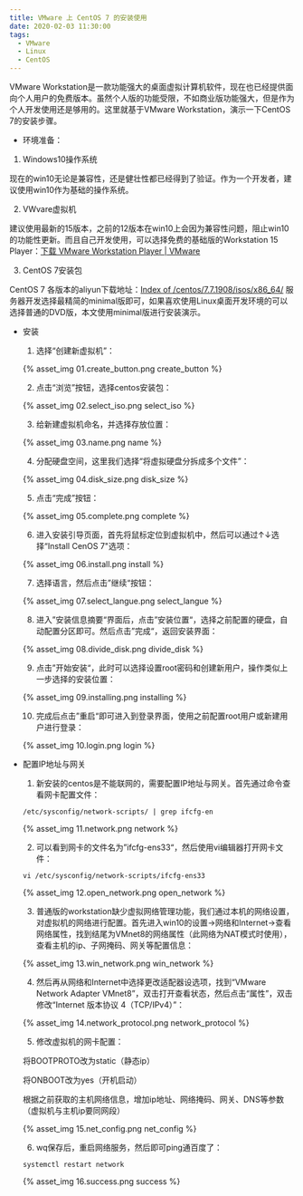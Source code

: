 ```yaml
---
title: VMware 上 CentOS 7 的安装使用
date: 2020-02-03 11:30:00
tags:
  - VMware
  - Linux
  - CentOS
---
```


VMware Workstation是一款功能强大的桌面虚拟计算机软件，现在也已经提供面向个人用户的免费版本。虽然个人版的功能受限，不如商业版功能强大，但是作为个人开发使用还是够用的。这里就基于VMware Workstation，演示一下CentOS 7的安装步骤。

<!-- more -->

- 环境准备：

1. Windows10操作系统

  现在的win10无论是兼容性，还是健壮性都已经得到了验证。作为一个开发者，建议使用win10作为基础的操作系统。

2. VWvare虚拟机

  建议使用最新的15版本，之前的12版本在win10上会因为兼容性问题，阻止win10的功能性更新。而且自己开发使用，可以选择免费的基础版的Workstation 15 Player：[下载 VMware Workstation Player | VMware](https://www.vmware.com/cn/products/workstation-player/workstation-player-evaluation.html)

3. CentOS 7安装包

  CentOS 7 各版本的aliyun下载地址：[Index of /centos/7.7.1908/isos/x86_64/](http://mirrors.aliyun.com/centos/7.7.1908/isos/x86_64/)
  服务器开发选择最精简的minimal版即可，如果喜欢使用Linux桌面开发环境的可以选择普通的DVD版，本文使用minimal版进行安装演示。

- 安装

  1. 选择“创建新虚拟机”：

    {% asset_img 01.create_button.png create_button %}

  2. 点击“浏览”按钮，选择centos安装包：

    {% asset_img 02.select_iso.png select_iso %}

  3. 给新建虚拟机命名，并选择存放位置：

    {% asset_img 03.name.png name %}

  4. 分配硬盘空间，这里我们选择“将虚拟硬盘分拆成多个文件”：

    {% asset_img 04.disk_size.png disk_size %}

  5. 点击“完成”按钮：

    {% asset_img 05.complete.png complete %}

  6. 进入安装引导页面，首先将鼠标定位到虚拟机中，然后可以通过↑↓选择“Install CenOS 7"选项：

    {% asset_img 06.install.png install %}

  7. 选择语言，然后点击”继续“按钮：

    {% asset_img 07.select_langue.png select_langue %}

  8. 进入”安装信息摘要“界面后，点击”安装位置“，选择之前配置的硬盘，自动配置分区即可。然后点击”完成“，返回安装界面：

    {% asset_img 08.divide_disk.png divide_disk %}

  9. 点击”开始安装“，此时可以选择设置root密码和创建新用户，操作类似上一步选择的安装位置：

    {% asset_img 09.installing.png installing %}

  10. 完成后点击”重启“即可进入到登录界面，使用之前配置root用户或新建用户进行登录：

    {% asset_img 10.login.png login %}

- 配置IP地址与网关

  1. 新安装的centos是不能联网的，需要配置IP地址与网关。首先通过命令查看网卡配置文件：

    `/etc/sysconfig/network-scripts/ | grep ifcfg-en`

    {% asset_img 11.network.png network %}

  2. 可以看到网卡的文件名为”ifcfg-ens33“，然后使用vi编辑器打开网卡文件：

    `vi /etc/sysconfig/network-scripts/ifcfg-ens33`

    {% asset_img 12.open_network.png open_network %}

  3. 普通版的workstation缺少虚拟网络管理功能，我们通过本机的网络设置，对虚拟机的网络进行配置。首先进入win10的设置→网络和Internet→查看网络属性，找到结尾为VMnet8的网络属性（此网络为NAT模式时使用），查看主机的ip、子网掩码、网关等配置信息：

    {% asset_img 13.win_network.png win_network %}

  4. 然后再从网络和Internet中选择更改适配器设选项，找到“VMware Network Adapter VMnet8”，双击打开查看状态，然后点击“属性”，双击修改“Internet 版本协议 4（TCP/IPv4）”：

    {% asset_img 14.network_protocol.png network_protocol %}

  5. 修改虚拟机的网卡配置：

    将BOOTPROTO改为static（静态ip）

    将ONBOOT改为yes（开机启动）

    根据之前获取的主机网络信息，增加ip地址、网络掩码、网关、DNS等参数（虚拟机与主机ip要同网段）

    {% asset_img 15.net_config.png net_config %}

  6. wq保存后，重启网络服务，然后即可ping通百度了：

    `systemctl restart network`

    {% asset_img 16.success.png success %}